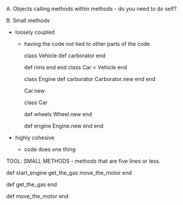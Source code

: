 A. Objects
  calling methods within methods 
    - do you need to do self?

B. Small methods
- loosely coupled
  - having the code not tied to other parts of the code 

    class Vehicle
      def carborator
      end

      def rims
      end
    end
    class Car < Vehicle
    end

    class Engine
      def carborator
        Carborator.new
      end
    end

    Car.new

    class Car

      def wheels
        Wheel.new
      end

      def engine
        Engine.new
      end
    end


- highly cohesive
  - code does one thing


TOOL: 
  SMALL METHODS - methods that are five lines or less.

  def start_engine
   get_the_gas
   move_the_motor
  end

  def get_the_gas
  end

  def move_the_motor
  end
